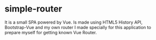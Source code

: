 # simple-router

It is a small SPA powered by Vue. Is made using HTML5 History API, Bootstrap-Vue and my own router
I made specially for this application to prepare myself for getting known Vue Router.

